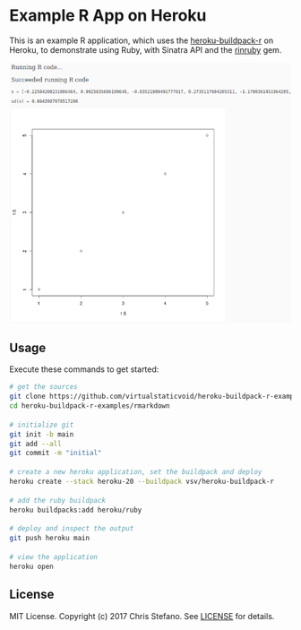 # Example R App on Heroku

This is an example R application, which uses the [heroku-buildpack-r][buildpack] on Heroku,
to demonstrate using Ruby, with Sinatra API and the [rinruby][rinruby] gem.

![Screenshot](screenshot.png)

## Usage

Execute these commands to get started:

```bash
# get the sources
git clone https://github.com/virtualstaticvoid/heroku-buildpack-r-examples.git
cd heroku-buildpack-r-examples/rmarkdown

# initialize git
git init -b main
git add --all
git commit -m "initial"

# create a new heroku application, set the buildpack and deploy
heroku create --stack heroku-20 --buildpack vsv/heroku-buildpack-r

# add the ruby buildpack
heroku buildpacks:add heroku/ruby

# deploy and inspect the output
git push heroku main

# view the application
heroku open
```

## License

MIT License. Copyright (c) 2017 Chris Stefano. See [LICENSE](../LICENSE) for details.

<!-- Links -->
[buildpack]: https://github.com/virtualstaticvoid/heroku-buildpack-r
[rinruby]: https://rubygems.org/gems/rinruby
